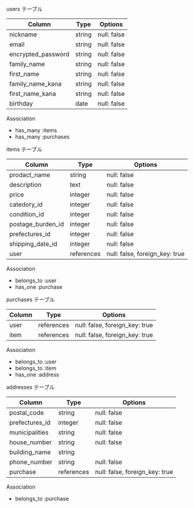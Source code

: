 users テーブル

| Column             | Type   | Options     |
| ------------------ | ------ | ----------- |
| nickname           | string | null: false |
| email              | string | null: false |
| encrypted_password | string | null: false |
| family_name        | string | null: false |
| first_name         | string | null: false |
| family_name_kana   | string | null: false |
| first_name_kana    | string | null: false |
| birthday           | date   | null: false |

  Association

- has_many :items
- has_many :purchases


items テーブル

| Column            | Type       | Options                        |
| ----------------- | -----------| ------------------------------ |
| prodact_name      | string     | null: false                    |
| description       | text       | null: false                    |
| price             | integer    | null: false                    |
| catedory_id       | integer    | null: false                    |
| condition_id      | integer    | null: false                    |
| postage_burden_id | integer    | null: false                    |
| prefectures_id    | integer    | null: false                    |
| shipping_date_id  | integer    | null: false                    |
| user              | references | null: false, foreign_key: true |

  Association

- belongs_to :user
- has_one :purchase


purchases テーブル

| Column        | Type        | Options                        |
| ------------- | ----------- | ------------------------------ |
| user          | references  | null: false, foreign_key: true |
| item          | references  | null: false, foreign_key: true |

  Association

- belongs_to :user
- belongs_to :item
- has_one :address


addresses テーブル

| Column             | Type       | Options                        |
| ------------------ | ---------- | ------------------------------ |
| postal_code        | string     | null: false                    |
| prefectures_id     | integer    | null: false                    |
| municipalities     | string     | null: false                    |
| house_number       | string     | null: false                    |
| building_name      | string     |                                |
| phone_number       | string     | null: false                    |
| purchase           | references | null: false, foreign_key: true |

  Association

- belongs_to :purchase